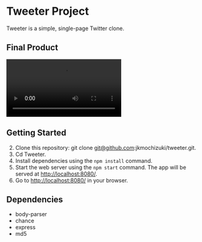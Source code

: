 # Tweeter Project

Tweeter is a simple, single-page Twitter clone.

## Final Product

![gif nav-button and scroll-button"](https://github.com/jkmochizuki/tweeter/blob/master/docs/nav-button_scroll-button.mov)

## Getting Started

2. Clone this repository: git clone git@github.com:jkmochizuki/tweeter.git.
3. Cd Tweeter.
3. Install dependencies using the `npm install` command.
3. Start the web server using the `npm start` command. The app will be served at <http://localhost:8080/>.
4. Go to <http://localhost:8080/> in your browser.

## Dependencies

- body-parser
- chance
- express
- md5

